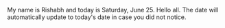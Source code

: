 My name is Rishabh and today is Saturday, June 25. Hello all. The date will automatically update to today's date in case you did not notice.
